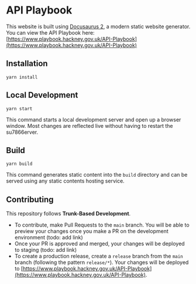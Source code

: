 # API Playbook

This website is built using [Docusaurus 2](https://v2.docusaurus.io/), a modern static website generator.
You can view the API Playbook here: [https://www.playbook.hackney.gov.uk/API-Playbook](https://www.playbook.hackney.gov.uk/API-Playbook)

## Installation

```console
yarn install
```

## Local Development

```console
yarn start
```

This command starts a local development server and open up a browser window. Most changes are reflected live without having to restart the su7866erver.

## Build

```console
yarn build
```

This command generates static content into the `build` directory and can be served using any static contents hosting service.

## Contributing
This repository follows **Trunk-Based Development**.

- To contribute, make Pull Requests to the `main` branch. You will be able to preview your changes once you make a PR on the development environment (todo: add link)
- Once your PR is approved and merged, your changes will be deployed to staging (todo: add link)
- To create a production release, create a `release` branch from the `main` branch (following the pattern `release/*`). Your changes will be deployed to [https://www.playbook.hackney.gov.uk/API-Playbook](https://www.playbook.hackney.gov.uk/API-Playbook).